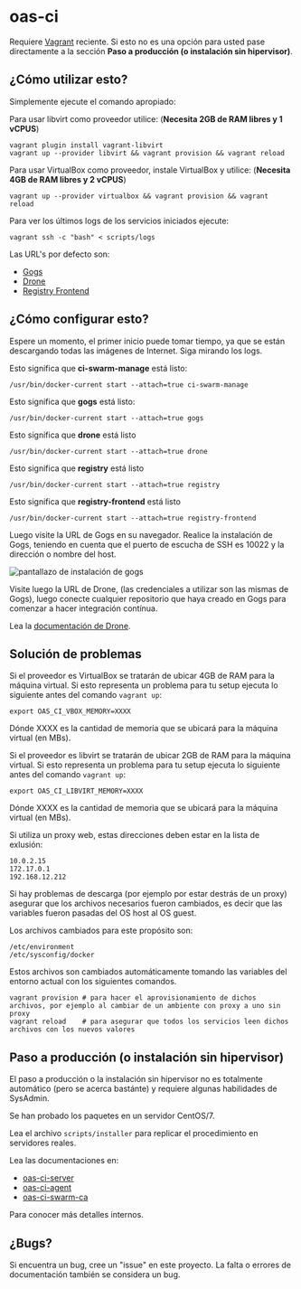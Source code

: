 # oas-ci

Requiere [Vagrant](http://www.vagrantup.com/) reciente. Si esto no es una opción para usted pase directamente a la sección **Paso a producción (o instalación sin hipervisor)**.

## ¿Cómo utilizar esto?

Simplemente ejecute el comando apropiado:

Para usar libvirt como proveedor utilice: (**Necesita 2GB de RAM libres y 1 vCPUS**)

```
vagrant plugin install vagrant-libvirt
vagrant up --provider libvirt && vagrant provision && vagrant reload
```

Para usar VirtualBox como proveedor, instale VirtualBox y utilice: (**Necesita 4GB de RAM libres y 2 vCPUS**)

```
vagrant up --provider virtualbox && vagrant provision && vagrant reload
```

Para ver los últimos logs de los servicios iniciados ejecute:

```
vagrant ssh -c "bash" < scripts/logs
```

Las URL's por defecto son:

- [Gogs](http://192.168.12.212:3000/)
- [Drone](http://192.168.12.212:8000/)
- [Registry Frontend](http://192.168.12.212:8080/)

## ¿Cómo configurar esto?

Espere un momento, el primer inicio puede tomar tiempo, ya que se están descargando todas las imágenes de Internet. Siga mirando los logs.

Esto significa que **ci-swarm-manage** está listo:

```
/usr/bin/docker-current start --attach=true ci-swarm-manage
```

Esto significa que **gogs** está listo:

```
/usr/bin/docker-current start --attach=true gogs
```

Esto significa que **drone** está listo

```
/usr/bin/docker-current start --attach=true drone
```

Esto significa que **registry** está listo

```
/usr/bin/docker-current start --attach=true registry
```

Esto significa que **registry-frontend** está listo

```
/usr/bin/docker-current start --attach=true registry-frontend
```

Luego visite la URL de Gogs en su navegador. Realice la instalación de Gogs, teniendo en cuenta que el puerto de escucha de SSH es 10022 y la dirección o nombre del host.

![pantallazo de instalación de gogs](http://i.imgur.com/5d8lsSP.png)

Visite luego la URL de Drone, (las credenciales a utilizar son las mismas de Gogs), luego conecte cualquier repositorio que haya creado en Gogs para comenzar a hacer integración contínua.

Lea la [documentación de Drone](http://readme.drone.io/).

## Solución de problemas

Si el proveedor es VirtualBox se tratarán de ubicar 4GB de RAM para la máquina virtual. Si esto representa un problema para tu setup ejecuta lo siguiente antes del comando `vagrant up`:

```
export OAS_CI_VBOX_MEMORY=XXXX
```

Dónde XXXX es la cantidad de memoria que se ubicará para la máquina virtual (en MBs).

Si el proveedor es libvirt se tratarán de ubicar 2GB de RAM para la máquina virtual. Si esto representa un problema para tu setup ejecuta lo siguiente antes del comando `vagrant up`:

```
export OAS_CI_LIBVIRT_MEMORY=XXXX
```

Dónde XXXX es la cantidad de memoria que se ubicará para la máquina virtual (en MBs).

Si utiliza un proxy web, estas direcciones deben estar en la lista de exlusión:

```
10.0.2.15
172.17.0.1
192.168.12.212
```

Si hay problemas de descarga (por ejemplo por estar destrás de un proxy) asegurar que los archivos necesarios fueron cambiados, es decir que las variables fueron pasadas del OS host al OS guest.

Los archivos cambiados para este propósito son:

```
/etc/environment
/etc/sysconfig/docker
```

Estos archivos son cambiados automáticamente tomando las variables del entorno actual con los siguientes comandos.

```
vagrant provision # para hacer el aprovisionamiento de dichos archivos, por ejemplo al cambiar de un ambiente con proxy a uno sin proxy
vagrant reload    # para asegurar que todos los servicios leen dichos archivos con los nuevos valores
```

## Paso a producción (o instalación sin hipervisor)

El paso a producción o la instalación sin hipervisor no es totalmente automático (pero se acerca bastánte) y requiere algunas habilidades de SysAdmin.

Se han probado los paquetes en un servidor CentOS/7.

Lea el archivo `scripts/installer` para replicar el procedimiento en servidores reales.

Lea las documentaciones en:

  - [oas-ci-server](https://github.com/andresvia/oas-ci-server)
  - [oas-ci-agent](https://github.com/andresvia/oas-ci-agent)
  - [oas-ci-swarm-ca](https://github.com/andresvia/oas-ci-swarm-ca)

Para conocer más detalles internos.

## ¿Bugs?

Si encuentra un bug, cree un "issue" en este proyecto. La falta o errores de documentación también se considera un bug.
